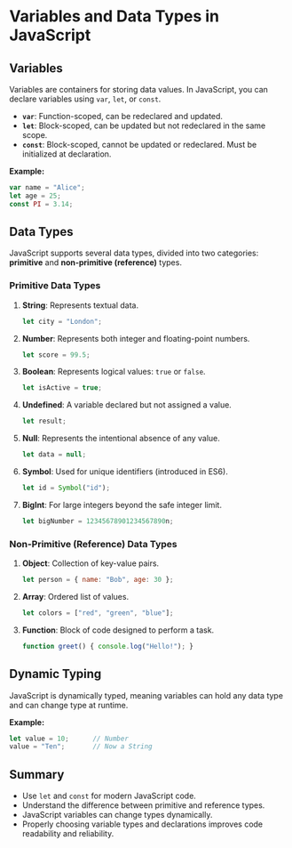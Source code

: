 # Variables and Data Types in JavaScript


## Variables

Variables are containers for storing data values. In JavaScript, you can declare variables using `var`, `let`, or `const`.

- **`var`**: Function-scoped, can be redeclared and updated.
- **`let`**: Block-scoped, can be updated but not redeclared in the same scope.
- **`const`**: Block-scoped, cannot be updated or redeclared. Must be initialized at declaration.

**Example:**
```js
var name = "Alice";
let age = 25;
const PI = 3.14;
```

## Data Types

JavaScript supports several data types, divided into two categories: **primitive** and **non-primitive (reference)** types.

### Primitive Data Types

1. **String**: Represents textual data.
    ```js
    let city = "London";
    ```
2. **Number**: Represents both integer and floating-point numbers.
    ```js
    let score = 99.5;
    ```
3. **Boolean**: Represents logical values: `true` or `false`.
    ```js
    let isActive = true;
    ```
4. **Undefined**: A variable declared but not assigned a value.
    ```js
    let result;
    ```
5. **Null**: Represents the intentional absence of any value.
    ```js
    let data = null;
    ```
6. **Symbol**: Used for unique identifiers (introduced in ES6).
    ```js
    let id = Symbol("id");
    ```
7. **BigInt**: For large integers beyond the safe integer limit.
    ```js
    let bigNumber = 12345678901234567890n;
    ```

### Non-Primitive (Reference) Data Types

1. **Object**: Collection of key-value pairs.
    ```js
    let person = { name: "Bob", age: 30 };
    ```
2. **Array**: Ordered list of values.
    ```js
    let colors = ["red", "green", "blue"];
    ```
3. **Function**: Block of code designed to perform a task.
    ```js
    function greet() { console.log("Hello!"); }
    ```

## Dynamic Typing

JavaScript is dynamically typed, meaning variables can hold any data type and can change type at runtime.

**Example:**
```js
let value = 10;      // Number
value = "Ten";       // Now a String
```

## Summary

- Use `let` and `const` for modern JavaScript code.
- Understand the difference between primitive and reference types.
- JavaScript variables can change types dynamically.
- Properly choosing variable types and declarations improves code readability and reliability.